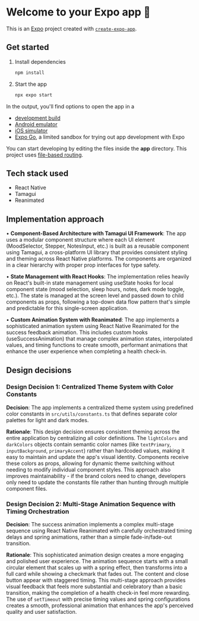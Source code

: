 # Welcome to your Expo app 👋

This is an [Expo](https://expo.dev) project created with [`create-expo-app`](https://www.npmjs.com/package/create-expo-app).

## Get started

1. Install dependencies

   ```bash
   npm install
   ```

2. Start the app

   ```bash
   npx expo start
   ```

In the output, you'll find options to open the app in a

- [development build](https://docs.expo.dev/develop/development-builds/introduction/)
- [Android emulator](https://docs.expo.dev/workflow/android-studio-emulator/)
- [iOS simulator](https://docs.expo.dev/workflow/ios-simulator/)
- [Expo Go](https://expo.dev/go), a limited sandbox for trying out app development with Expo

You can start developing by editing the files inside the **app** directory. This project uses [file-based routing](https://docs.expo.dev/router/introduction).

## Tech stack used

- React Native
- Tamagui
- Reanimated

## Implementation approach

• **Component-Based Architecture with Tamagui UI Framework**: The app uses a modular component structure where each UI element (MoodSelector, Stepper, NotesInput, etc.) is built as a reusable component using Tamagui, a cross-platform UI library that provides consistent styling and theming across React Native platforms. The components are organized in a clear hierarchy with proper prop interfaces for type safety.

• **State Management with React Hooks**: The implementation relies heavily on React's built-in state management using useState hooks for local component state (mood selection, sleep hours, notes, dark mode toggle, etc.). The state is managed at the screen level and passed down to child components as props, following a top-down data flow pattern that's simple and predictable for this single-screen application.

• **Custom Animation System with Reanimated**: The app implements a sophisticated animation system using React Native Reanimated for the success feedback animation. This includes custom hooks (useSuccessAnimation) that manage complex animation states, interpolated values, and timing functions to create smooth, performant animations that enhance the user experience when completing a health check-in.

## Design decisions

### Design Decision 1: Centralized Theme System with Color Constants

**Decision**: The app implements a centralized theme system using predefined color constants in `src/utils/constants.ts` that defines separate color palettes for light and dark modes.

**Rationale**: This design decision ensures consistent theming across the entire application by centralizing all color definitions. The `lightColors` and `darkColors` objects contain semantic color names (like `textPrimary`, `inputBackground`, `primaryAccent`) rather than hardcoded values, making it easy to maintain and update the app's visual identity. Components receive these colors as props, allowing for dynamic theme switching without needing to modify individual component styles. This approach also improves maintainability - if the brand colors need to change, developers only need to update the constants file rather than hunting through multiple component files.

### Design Decision 2: Multi-Stage Animation Sequence with Timing Orchestration

**Decision**: The success animation implements a complex multi-stage sequence using React Native Reanimated with carefully orchestrated timing delays and spring animations, rather than a simple fade-in/fade-out transition.

**Rationale**: This sophisticated animation design creates a more engaging and polished user experience. The animation sequence starts with a small circular element that scales up with a spring effect, then transforms into a full card while showing a checkmark that fades out. The content and close button appear with staggered timing. This multi-stage approach provides visual feedback that feels more substantial and celebratory than a basic transition, making the completion of a health check-in feel more rewarding. The use of `setTimeout` with precise timing values and spring configurations creates a smooth, professional animation that enhances the app's perceived quality and user satisfaction.
